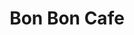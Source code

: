 ---
title: Bon Bon Cafe
tags: john
image: src/files/john/Bon_Bon_Cafe_2000.jpg
imageBase: Bon_Bon_Cafe
alt: Little cafe on a street with patrons sitting outside on stools.
imageDate: June 2007
location: Hanoi, Vietnam
camera: Canon Powershot SD550
metaDescription: Little cafe on a street with patrons sitting outside on stools.
---